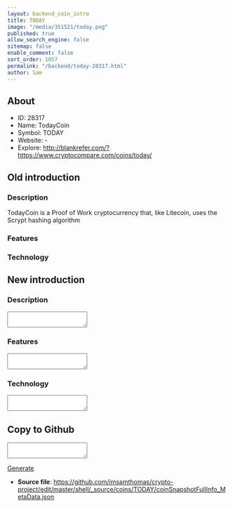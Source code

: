 ```yaml
---
layout: backend_coin_intro
title: TODAY
image: "/media/351521/today.png"
published: true
allow_search_engine: false
sitemap: false
enable_comment: false
sort_order: 1057
permalink: "/backend/today-28317.html"
author: Sam
---
```


## About

- ID: 28317
- Name: TodayCoin
- Symbol: TODAY
- Website: -
- Explore: http://blankrefer.com/?https://www.cryptocompare.com/coins/today/


## Old introduction

### Description

<p>TodayCoin is a Proof of Work cryptocurrency that, like Litecoin, uses the Scrypt hashing algorithm</p>

### Features


### Technology




## New introduction


### Description
<textarea id="meta_description" name="description"></textarea>

### Features
<textarea id="meta_features" name="features"></textarea>

### Technology
<textarea id="meta_technology" name="technology"></textarea>


## Copy to Github

<textarea id="coinsnapshotfullinfo_metadata"></textarea>

<a href="#gen" onclick="generateMetaDatJson()">Generate</a>

- **Source file**: <a href="https://github.com/imsamthomas/crypto-project/edit/master/shell/_source/coins/TODAY/coinSnapshotFullInfo_MetaData.json">https://github.com/imsamthomas/crypto-project/edit/master/shell/_source/coins/TODAY/coinSnapshotFullInfo_MetaData.json</a>

